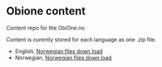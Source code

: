 # Obione content
Content repo for the ObiOne.no

Content is curently stored for each language as one .zip file. 

- English, [Norwegian files down load](https://drive.google.com/drive/folders/1kOORljcldime6mrCH2oJ1kW1UY0kX1l3?usp=sharing)
- Norwegian, [Norwegian files down load](https://drive.google.com/drive/folders/1Z_0AizDGgUP4psDQ_9_Nsod3VuxdFf87?usp=sharing)


